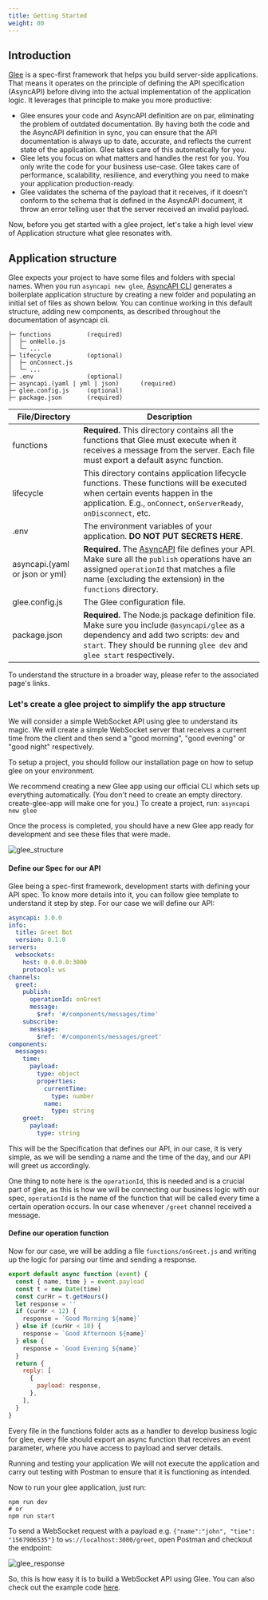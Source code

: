 ```yaml
---
title: Getting Started
weight: 80
---
```


## Introduction

[Glee](https://github.com/asyncapi/glee) is a spec-first framework that helps you build server-side applications. That means it operates on the principle of defining the API specification (AsyncAPI) before diving into the actual implementation of the application logic. It leverages that principle to make you more productive:

- Glee ensures your code and AsyncAPI definition are on par, eliminating the problem of outdated documentation. By having both the code and the AsyncAPI definition in sync, you can ensure that the API documentation is always up to date, accurate, and reflects the current state of the application. Glee takes care of this automatically for you.
- Glee lets you focus on what matters and handles the rest for you. You only write the code for your business use-case. Glee takes care of performance, scalability, resilience, and everything you need to make your application production-ready.
- Glee validates the schema of the payload that it receives, if it doesn't conform to the schema that is defined in the AsyncAPI document, it throw an error telling user that the server received an invalid payload.

Now, before you get started with a glee project, let's take a high level view of Application structure what glee resonates with.

## Application structure

Glee expects your project to have some files and folders with special names. When you run `asyncapi new glee`, [AsyncAPI CLI](https://github.com/asyncapi/cli) generates a boilerplate application structure by creating a new folder and populating an initial set of files as shown below. You can continue working in this default structure, adding new components, as described throughout the documentation of asyncapi cli.

```
├─ functions          (required)
│  ├─ onHello.js
│  └─ ...
├─ lifecycle          (optional)
│  ├─ onConnect.js
│  └─ ...
├─ .env               (optional)
├─ asyncapi.(yaml | yml | json)      (required)
├─ glee.config.js     (optional)
├─ package.json       (required)
```

|File/Directory|Description|
|---|---|
|functions|**Required.** This directory contains all the functions that Glee must execute when it receives a message from the server. Each file must export a default async function.
|lifecycle|This directory contains application lifecycle functions. These functions will be executed when certain events happen in the application. E.g., `onConnect`, `onServerReady`, `onDisconnect`, etc.
|.env|The environment variables of your application. **DO NOT PUT SECRETS HERE**.
|asyncapi.(yaml or json or yml)|**Required.** The [AsyncAPI](https://www.asyncapi.com/docs/specifications/latest) file defines your API. Make sure all the `publish` operations have an assigned `operationId` that matches a file name (excluding the extension) in the `functions` directory.
|glee.config.js| The Glee configuration file.
|package.json|**Required.** The Node.js package definition file. Make sure you include `@asyncapi/glee` as a dependency and add two scripts: `dev` and `start`. They should be running `glee dev` and `glee start` respectively.

To understand the structure in a broader way, please refer to the associated page's links. 

### Let's create a glee project to simplify the app structure

We will consider a simple WebSocket API using glee to understand its magic. We will create a simple WebSocket server that receives a current time from the client and then send a "good morning", "good evening" or "good night" respectively.

To setup a project, you should follow our installation page on how to setup glee on your environment.

We recommend creating a new Glee app using our official CLI which sets up everything automatically. (You don't need to create an empty directory. create-glee-app will make one for you.) To create a project, run: `asyncapi new glee`

Once the process is completed, you should have a new Glee app ready for development and see these files that were made.

![glee_structure](/assets/glee_struct.png)

#### Define our Spec for our API

Glee being a spec-first framework, development starts with defining your API spec. To know more details into it, you can follow glee template to understand it step by step. For our case we will define our API:

```yaml
asyncapi: 3.0.0
info:
  title: Greet Bot
  version: 0.1.0
servers:
  websockets:
    host: 0.0.0.0:3000
    protocol: ws
channels:
  greet:
    publish:
      operationId: onGreet
      message:
        $ref: '#/components/messages/time'
    subscribe:
      message:
        $ref: '#/components/messages/greet'
components:
  messages:
    time:
      payload:
        type: object
        properties:
          currentTime:
            type: number
          name:
            type: string
    greet:
      payload:
        type: string

```

This will be the Specification that defines our API, in our case, it is very simple, as we will be sending a name and the time of the day, and our API will greet us accordingly.

One thing to note here is the `operationId`, this is needed and is a crucial part of glee, as this is how we will be connecting our business logic with our spec, `operationId` is the name of the function that will be called every time a certain operation occurs. In our case whenever `/greet` channel received a message.

#### Define our operation function

Now for our case, we will be adding a file `functions/onGreet.js` and writing up the logic for parsing our time and sending a response.

```javascript
export default async function (event) {
  const { name, time } = event.payload
  const t = new Date(time)
  const curHr = t.getHours()
  let response = ''
  if (curHr < 12) {
    response = `Good Morning ${name}`
  } else if (curHr < 18) {
    response = `Good Afternoon ${name}`
  } else {
    response = `Good Evening ${name}`
  }
  return {
    reply: [
      {
        payload: response,
      },
    ],
  }
}

```

Every file in the functions folder acts as a handler to develop business logic for glee, every file should export an async function that receives an event parameter, where you have access to payload and server details.

Running and testing your application
We will not execute the application and carry out testing with Postman to ensure that it is functioning as intended.

Now to run your glee application, just run:

```
npm run dev
# or 
npm run start
```
To send a WebSocket request with a payload e.g. `{"name":"john", "time": "1567906535"}` to `ws://localhost:3000/greet`, open Postman and checkout the endpoint:

![glee_response](/assets/glee_resp.png)

So, this is how easy it is to build a WebSocket API using Glee. You can also check out the example code [here](https://github.com/Souvikns/greet-bot).